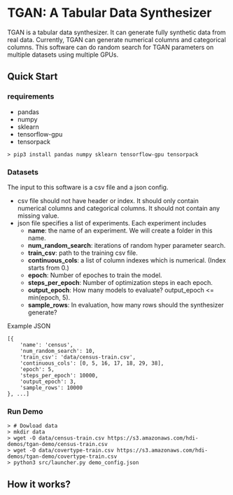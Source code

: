 # TGAN: A Tabular Data Synthesizer

TGAN is a tabular data synthesizer. It can generate fully synthetic data from real data. Currently, TGAN can generate numerical columns and categorical columns. This software can do random search for TGAN parameters  on multiple datasets using multiple GPUs. 

## Quick Start
### requirements

- pandas
- numpy
- sklearn
- tensorflow-gpu
- tensorpack

```
> pip3 install pandas numpy sklearn tensorflow-gpu tensorpack
```

### Datasets
The input to this software is a csv file and a json config. 

- csv file should not have header or index. It should only contain numerical columns and categorical columns.  It should not contain any missing value. 
- json file specifies a list of experiments. Each experiment includes
	- **name**: the name of an experiment. We will create a folder in this name. 
	- **num\_random\_search**: iterations of random hyper parameter search. 
	- **train\_csv**: path to the training csv file. 
	- **continuous\_cols**: a list of column indexes which is numerical. (Index starts from 0.)
	- **epoch**: Number of epoches to train the model.
	- **steps\_per\_epoch**: Number of optimization steps in each epoch. 
	- **output\_epoch**: How many models to evaluate? output\_epoch <= min(epoch, 5). 
	- **sample\_rows**: In evaluation, how many rows should the synthesizer generate? 

Example JSON

```
[{
    'name': 'census',
    'num_random_search': 10,
    'train_csv': 'data/census-train.csv',
    'continuous_cols': [0, 5, 16, 17, 18, 29, 38],
    'epoch': 5,
    'steps_per_epoch': 10000,
    'output_epoch': 3,
    'sample_rows': 10000
}, ...]
```

### Run Demo
```
> # Dowload data
> mkdir data
> wget -O data/census-train.csv https://s3.amazonaws.com/hdi-demos/tgan-demo/census-train.csv
> wget -O data/covertype-train.csv https://s3.amazonaws.com/hdi-demos/tgan-demo/covertype-train.csv
> python3 src/launcher.py demo_config.json
```

## How it works?

